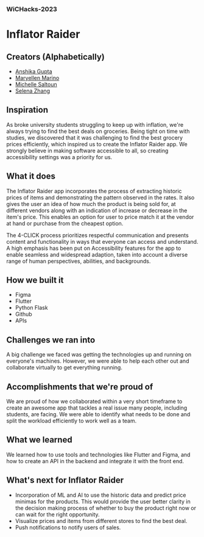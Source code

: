 ### WiCHacks-2023

# Inflator Raider

## Creators (Alphabetically)
- [Anshika Gupta](https://www.linkedin.com/in/anshikagupta08/)
- [Maryellen Marino](https://www.linkedin.com/in/maryellen-marino)
- [Michelle Saltoun]()
- [Selena Zhang](https://www.linkedin.com/in/selenazhang-/)

## Inspiration

As broke university students struggling to keep up with inflation, we're always trying to find the best deals on groceries. Being tight on time with studies, we discovered that it was challenging to find the best grocery prices efficiently, which inspired us to create the Inflator Raider app. We strongly believe in making software accessible to all, so creating accessibility settings was a priority for us.

## What it does

The Inflator Raider app incorporates the process of extracting historic prices of items and demonstrating the pattern observed in the rates. It also gives the user an idea of how much the product is being sold for, at different vendors along with an indication of increase or decrease in the item's price. This enables an option for user to price match it at the vendor at hand or purchase from the cheapest option.

The 4-CLICK process prioritizes respectful communication and presents content and functionality in ways that everyone can access and understand. A high emphasis has been put on Accessibility features for the app to enable seamless and widespread adaption, taken into account a diverse range of human perspectives, abilities, and backgrounds.

## How we built it
- Figma
- Flutter
- Python Flask
- Github
- APIs

## Challenges we ran into

A big challenge we faced was getting the technologies up and running on everyone's machines. However, we were able to help each other out and collaborate virtually to get everything running.

## Accomplishments that we're proud of

We are proud of how we collaborated within a very short timeframe to create an awesome app that tackles a real issue many people, including students, are facing. We were able to identify what needs to be done and split the workload efficiently to work well as a team.

## What we learned

We learned how to use tools and technologies like Flutter and Figma, and how to create an API in the backend and integrate it with the front end.

## What's next for Inflator Raider

- Incorporation of ML and AI to use the historic data and predict price minimas for the products. This would provide the user better clarity in the decision making process of whether to buy the product right now or can wait for the right opportunity.
- Visualize prices and items from different stores to find the best deal.
- Push notifications to notify users of sales.
